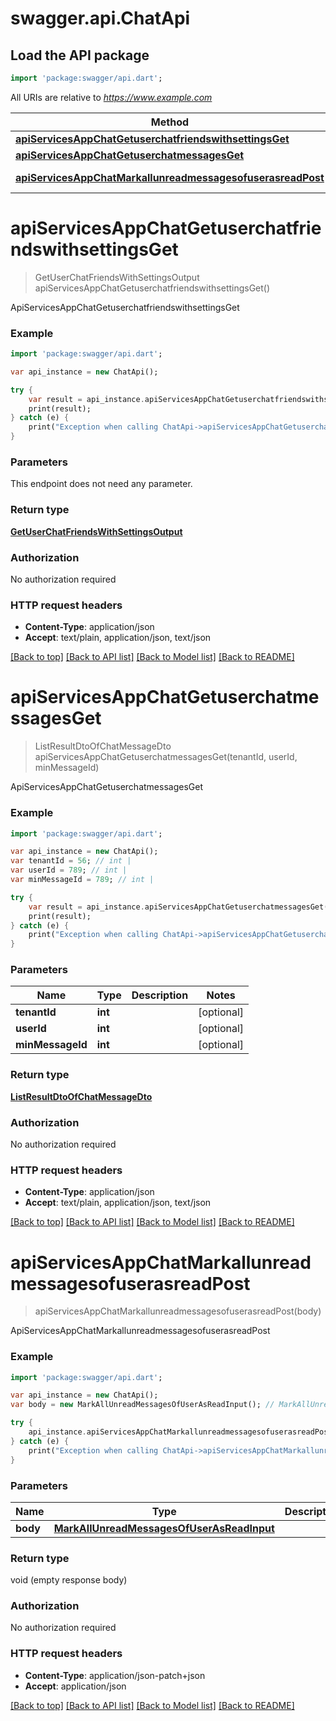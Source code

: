 # swagger.api.ChatApi

## Load the API package
```dart
import 'package:swagger/api.dart';
```

All URIs are relative to *https://www.example.com*

Method | HTTP request | Description
------------- | ------------- | -------------
[**apiServicesAppChatGetuserchatfriendswithsettingsGet**](ChatApi.md#apiServicesAppChatGetuserchatfriendswithsettingsGet) | **GET** /api/services/app/Chat/GetUserChatFriendsWithSettings | ApiServicesAppChatGetuserchatfriendswithsettingsGet
[**apiServicesAppChatGetuserchatmessagesGet**](ChatApi.md#apiServicesAppChatGetuserchatmessagesGet) | **GET** /api/services/app/Chat/GetUserChatMessages | ApiServicesAppChatGetuserchatmessagesGet
[**apiServicesAppChatMarkallunreadmessagesofuserasreadPost**](ChatApi.md#apiServicesAppChatMarkallunreadmessagesofuserasreadPost) | **POST** /api/services/app/Chat/MarkAllUnreadMessagesOfUserAsRead | ApiServicesAppChatMarkallunreadmessagesofuserasreadPost


# **apiServicesAppChatGetuserchatfriendswithsettingsGet**
> GetUserChatFriendsWithSettingsOutput apiServicesAppChatGetuserchatfriendswithsettingsGet()

ApiServicesAppChatGetuserchatfriendswithsettingsGet



### Example 
```dart
import 'package:swagger/api.dart';

var api_instance = new ChatApi();

try { 
    var result = api_instance.apiServicesAppChatGetuserchatfriendswithsettingsGet();
    print(result);
} catch (e) {
    print("Exception when calling ChatApi->apiServicesAppChatGetuserchatfriendswithsettingsGet: $e\n");
}
```

### Parameters
This endpoint does not need any parameter.

### Return type

[**GetUserChatFriendsWithSettingsOutput**](GetUserChatFriendsWithSettingsOutput.md)

### Authorization

No authorization required

### HTTP request headers

 - **Content-Type**: application/json
 - **Accept**: text/plain, application/json, text/json

[[Back to top]](#) [[Back to API list]](../README.md#documentation-for-api-endpoints) [[Back to Model list]](../README.md#documentation-for-models) [[Back to README]](../README.md)

# **apiServicesAppChatGetuserchatmessagesGet**
> ListResultDtoOfChatMessageDto apiServicesAppChatGetuserchatmessagesGet(tenantId, userId, minMessageId)

ApiServicesAppChatGetuserchatmessagesGet



### Example 
```dart
import 'package:swagger/api.dart';

var api_instance = new ChatApi();
var tenantId = 56; // int | 
var userId = 789; // int | 
var minMessageId = 789; // int | 

try { 
    var result = api_instance.apiServicesAppChatGetuserchatmessagesGet(tenantId, userId, minMessageId);
    print(result);
} catch (e) {
    print("Exception when calling ChatApi->apiServicesAppChatGetuserchatmessagesGet: $e\n");
}
```

### Parameters

Name | Type | Description  | Notes
------------- | ------------- | ------------- | -------------
 **tenantId** | **int**|  | [optional] 
 **userId** | **int**|  | [optional] 
 **minMessageId** | **int**|  | [optional] 

### Return type

[**ListResultDtoOfChatMessageDto**](ListResultDtoOfChatMessageDto.md)

### Authorization

No authorization required

### HTTP request headers

 - **Content-Type**: application/json
 - **Accept**: text/plain, application/json, text/json

[[Back to top]](#) [[Back to API list]](../README.md#documentation-for-api-endpoints) [[Back to Model list]](../README.md#documentation-for-models) [[Back to README]](../README.md)

# **apiServicesAppChatMarkallunreadmessagesofuserasreadPost**
> apiServicesAppChatMarkallunreadmessagesofuserasreadPost(body)

ApiServicesAppChatMarkallunreadmessagesofuserasreadPost



### Example 
```dart
import 'package:swagger/api.dart';

var api_instance = new ChatApi();
var body = new MarkAllUnreadMessagesOfUserAsReadInput(); // MarkAllUnreadMessagesOfUserAsReadInput | 

try { 
    api_instance.apiServicesAppChatMarkallunreadmessagesofuserasreadPost(body);
} catch (e) {
    print("Exception when calling ChatApi->apiServicesAppChatMarkallunreadmessagesofuserasreadPost: $e\n");
}
```

### Parameters

Name | Type | Description  | Notes
------------- | ------------- | ------------- | -------------
 **body** | [**MarkAllUnreadMessagesOfUserAsReadInput**](MarkAllUnreadMessagesOfUserAsReadInput.md)|  | [optional] 

### Return type

void (empty response body)

### Authorization

No authorization required

### HTTP request headers

 - **Content-Type**: application/json-patch+json
 - **Accept**: application/json

[[Back to top]](#) [[Back to API list]](../README.md#documentation-for-api-endpoints) [[Back to Model list]](../README.md#documentation-for-models) [[Back to README]](../README.md)

